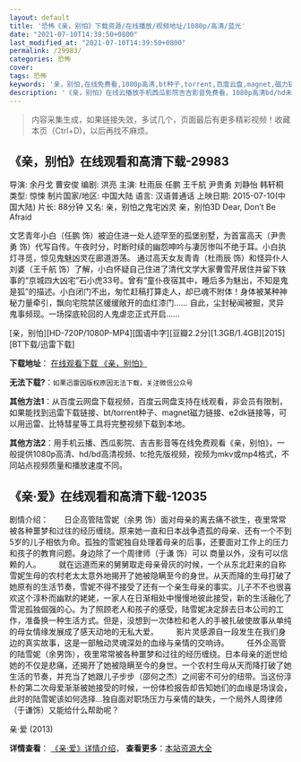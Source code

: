 ```yaml
---
layout: default
title: '恐怖《亲，别怕》下载资源/在线播放/视频地址/1080p/高清/蓝光'
date: "2021-07-10T14:39:50+0800"
last_modified_at: "2021-07-10T14:39:50+0800"
permalink: /29983/
categories: 恐怖
cover:
tags: 恐怖
keywords: '亲，别怕,在线免费看,1080p高清,bt种子,torrent,百度云盘,magnet,磁力链,迅雷下载资源'
description: '《亲，别怕》在线云播放手机西瓜影院吉吉影音免费看，1080p高清bd/hd未删减完整版和tc抢先枪版，mkv/mp4格式，附带bt/torrent种子、magnet/磁力链、百度云盘、网盘资源迅雷下载链接'
---
```


>内容采集生成，如果链接失效，多试几个，页面最后有更多精彩视频！收藏本页（Ctrl+D)，以后再找不麻烦。


## 《亲，别怕》在线观看和高清下载-29983

导演: 余丹戈 曹安俊 编剧: 洪亮 主演: 杜雨辰 任鹏 王千航 尹贵勇 刘静怡 韩轩桐 类型: 惊悚 制片国家/地区: 中国大陆 语言: 汉语普通话 上映日期: 2015-07-10(中国大陆) 片长: 88分钟 又名: 亲，别怕之鬼宅凶灵 亲，别怕3D Dear, Don’t Be Afraid

文艺青年小白（任鹏 饰）被迫住进一处人迹罕至的孤堡别墅，为首富高天（尹贵勇 饰）代写自传。午夜时分，时断时续的幽怨呻吟与凄厉惨叫不绝于耳。小白执灯寻觅，惊见鬼魅凶灵在廊道游荡。 通过高天女友青青（杜雨辰 饰）和怪异仆人刘婆（王千航 饰）了解，小白怀疑自己住进了清代文学大家曹雪芹居住并留下轶事的“京城四大凶宅”石小虎33号。曾有“童仆夜宿其中，睡后多为魅出，不知是鬼是狐”的描述。小白闭门不出，匆忙赶稿打算走人，却已魂不附体！身体被某种神秘力量牵引，飘向宅院禁区缓缓敞开的血红漆门…… 自此，尘封秘闻被掘，灵异鬼事频现。一场探底轮回的人鬼虐恋正式开启……


[亲，别怕][HD-720P/1080P-MP4][国语中字][豆瓣2.2分][1.3GB/1.4GB][2015][BT下载/迅雷下载]

**下载地址**： [在线观看下载 《亲，别怕》](https://www.btdx8.com/torrent/dear_dont_be_afraid_2015.html) 


**无法下载?**：`如果迅雷因版权原因无法下载，关注微信公众号 `

**其他方法1**：从百度云网盘下载视频，百度云网盘支持在线观看，非会员有限制，如果能找到迅雷下载链接、bt/torrent种子、magnet磁力链接、e2dk链接等，可以用迅雷、比特彗星等工具将完整视频下载到本地。

**其他方法2**：用手机云播、西瓜影院、吉吉影音等在线免费观看《亲，别怕》，一般提供1080p高清、hd/bd高清视频、tc抢先版视频，视频为mkv或mp4格式，不同站点视频质量和播放速度不同。


## 《亲·爱》在线观看和高清下载-12035

剧情介绍：　　日企高管陆雪妮（余男 饰）面对母亲的离去痛不欲生，夜里常常被各种噩梦和过往的经历缠绕。原来她一直和日本战争遗孤的母亲、还有一个不到5岁的儿子相依为命。孤独的雪妮独自处理着母亲的后事，还要面对工作上的压力和孩子的教育问题。身边除了一个周律师（于谦 饰）可以 商量以外，没有可以信赖的人。 　　就在远道而来的舅舅取走母亲骨灰的时候，一个从东北赶来的自称雪妮生母的农村老太太意外地揭开了她被隐瞒至今的身世。从天而降的生母打破了她原有的生活节奏，雪妮不得不接受了还有一个亲生母亲的事实。儿子不不也很喜欢这个淳朴而幽默的姥姥，一家人在日渐相处中慢慢地彼此接受，新的生活融化了雪泥孤独倔强的心。为了照顾老人和孩子的感受，陆雪妮决定辞去日本公司的工作，准备换一种生活方式。但是，没想到一次体检和老人的手被扎破使故事从单纯的母女情缘发展成了感天动地的无私大爱。 　　影片灵感源自一段发生在我们身边的真实故事，这是一部触动灵魂深处的血缘与亲情的交响诗。 　　任外企高管的陆雪妮（余男饰），夜里常常被各种噩梦和过往的经历缠绕。日本母亲的逝世给她的不仅是悲痛，还揭开了她被隐瞒至今的身世。一个农村生母从天而降打破了她生活的节奏，并充当了她跟儿子步步（邵何之杰）之间密不可分的纽带。当这份淳朴的第二次母爱渐渐被她接受的时候，一份体检报告却告知她们的血缘是场误会，此时的陆雪妮该如何选择...独自面对职场压力与亲情的缺失，一个局外人周律师（于谦饰）又能给什么帮助呢？


亲·爱 (2013)

**详情查看**： [《亲·爱》详情介绍](/movie/12035/)， **查看更多**：[本站资源大全](/movie/t/all/)

